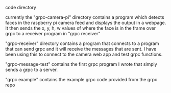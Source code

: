 code directory

currently the "grpc-camera-pi" directory contains a program which detects faces in the raspberry pi camera feed and displays the output in a webpage. It then sends the x, y, h, w values of where the face is in the frame over grpc to a receiver program in "grpc receiver"


"grpc-receiver" directory contains a program that connects to a program that can send grpc and it will receive the messages that are sent. I have been using this to connect to the camera web app and test grpc functions.

"grpc-message-test" contains the first grpc program I wrote that simply sends a grpc to a server.

"grpc example" contains the example grpc code provided from the grpc repo
